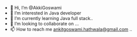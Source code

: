- 👋 Hi, I’m @AkkiGoswami
- 👀 I’m interested in Java developer
- 🌱 I’m currently learning Java full stack..
- 💞️ I’m looking to collaborate on ...
- 📫 How to reach me ankitgoswami.hathwala@gmail.com
..

<!---
AkkiGoswami/AkkiGoswami is a ✨ special ✨ repository because its `README.md` (this file) appears on your GitHub profile.
You can click the Preview link to take a look at your changes.
--->
